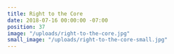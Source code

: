 ```yaml
---
title: Right to the Core
date: 2018-07-16 00:00:00 -07:00
position: 37
image: "/uploads/right-to-the-core.jpg"
small_image: "/uploads/right-to-the-core-small.jpg"
---
```


